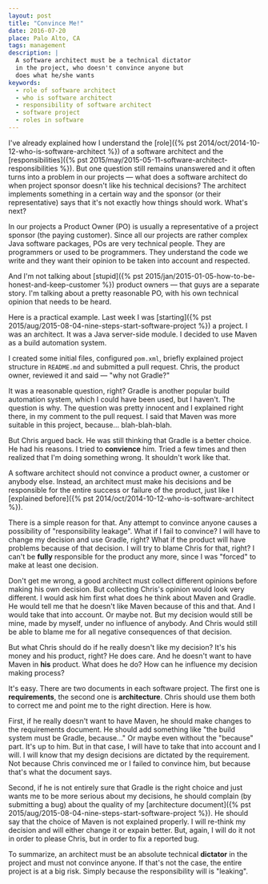 ```yaml
---
layout: post
title: "Convince Me!"
date: 2016-07-20
place: Palo Alto, CA
tags: management
description: |
  A software architect must be a technical dictator
  in the project, who doesn't convince anyone but
  does what he/she wants
keywords:
  - role of software architect
  - who is software architect
  - responsibility of software architect
  - software project
  - roles in software
---
```


I've already explained how I understand
the [role]({% pst 2014/oct/2014-10-12-who-is-software-architect %})
of a software architect and
the [responsibilities]({% pst 2015/may/2015-05-11-software-architect-responsibilities %}).
But one question still remains unanswered and it often turns into a problem
in our projects &mdash; what does a software architect do when project
sponsor doesn't like his technical decisions? The architect implements
something in a certain way and the sponsor (or their representative) says
that it's not exactly how things should work. What's next?

<!--more-->

In our projects a Product Owner (PO) is usually a representative of
a project sponsor (the paying customer). Since all our projects are rather
complex Java software packages, POs are very technical people. They
are programmers or used to be programmers. They understand the code
we write and they want their opinion to be taken into account and
respected.

And I'm not talking about [stupid]({% pst 2015/jan/2015-01-05-how-to-be-honest-and-keep-customer %})
product owners &mdash; that guys are a separate story. I'm talking about a pretty
reasonable PO, with his own technical opinion that needs to be heard.

Here is a practical example. Last week I was
[starting]({% pst 2015/aug/2015-08-04-nine-steps-start-software-project %}) a project.
I was an architect. It was a Java server-side module. I decided to use
Maven as a build automation system.

I created some initial files, configured `pom.xml`, briefly explained
project structure in `README.md` and submitted a pull request. Chris, the product
owner, reviewed it and said &mdash; "why not Gradle?"

It was a reasonable question, right? Gradle is another popular build
automation system, which I could have been used, but I haven't. The question
is why. The question was pretty innocent and I explained right there,
in my comment to the pull request. I said that Maven was more suitable in
this project, because... blah-blah-blah.

But Chris argued back. He was still thinking that Gradle is a better choice.
He had his reasons. I tried to **convience** him. Tried a few times
and then realized that I'm doing something wrong. It shouldn't work like that.

A software architect should not convince a product owner, a customer or anybody
else. Instead, an architect must make his decisions and be responsible for the
entire success or failure of the product, just like I
[explained before]({% pst 2014/oct/2014-10-12-who-is-software-architect %}).

There is a simple reason for that. Any attempt to convince anyone
causes a possibility of "responsibility leakage". What if I fail to convince?
I will have to change my decision and use Gradle, right? What if the product
will have problems because of that decision. I will try to blame Chris for that,
right? I can't be **fully** responsible for the product any more, since I was
"forced" to make at least one decision.

Don't get me wrong, a good architect must collect different opinions before
making his own decision. But collecting Chris's opinion would look very
different. I would ask him first what does he think about Maven and Gradle.
He would tell me that he doesn't like Maven because of this and that. And I
would take that into account. Or maybe not. But my decision would still be
mine, made by myself, under no influence of anybody. And Chris would still
be able to blame me for all negative consequences of that decision.

But what Chris should do if he really doesn't like my decision? It's his
money and his product, right? He does care. And he doesn't want to have
Maven in **his** product. What does he do? How can he influence my
decision making process?

It's easy. There are two documents in each software project. The first one is
**requirements**, the second one is **architecture**. Chris should use them both
to correct me and point me to the right direction. Here is how.

First, if he really doesn't want to have Maven,
he should make changes to the requirements document. He should
add something like "the build system must be Gradle, because..."
Or maybe even without the "because" part. It's up to him.
But in that case, I will have to take that into account and I will.
I will know that my design decisions are dictated by the requirement.
Not because Chris convinced me or I failed to convince him, but because
that's what the document says.

Second, if he is not entirely sure that Gradle is the right choice
and just wants me to be more serious about my decisions, he should
complain (by submitting a bug) about the quality of my
[architecture document]({% pst 2015/aug/2015-08-04-nine-steps-start-software-project %}).
He should say that the choice of Maven is not explained
properly. I will re-think my decision and will either change
it or expain better. But, again, I will do it not in order to please
Chris, but in order to fix a reported bug.

To summarize, an architect must be an absolute technical **dictator**
in the project and must not convince anyone. If that's not the case,
the entire project is at a big risk. Simply because the responsibility
will is "leaking".
